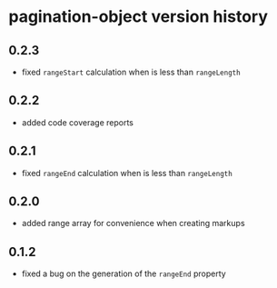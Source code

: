 # pagination-object version history


## 0.2.3
- fixed `rangeStart` calculation when is less than `rangeLength`

## 0.2.2
- added code coverage reports

## 0.2.1
- fixed `rangeEnd` calculation when is less than `rangeLength`

## 0.2.0
- added range array for convenience when creating markups

## 0.1.2
- fixed a bug on the generation of the `rangeEnd` property
